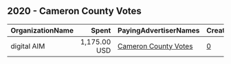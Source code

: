 ## 2020 - Cameron County Votes 
|OrganizationName|Spent|PayingAdvertiserNames|CreativeUrls|Impressions|Genders|AgeBrackets|CountryCodes|BillingAddresses|CandidateBallotInformation|
|:---|---:|:---|:---|---:|:---|:---|:---|:---|:---|
|digital AIM|1,175.00 USD|[Cameron County Votes](2020/Cameron_County_Votes.md)|[0](https://www.snap.com/political-ads/asset/30459023a4890fb6e2b241d62bdf5bba481a7ac497da5b261b05514c1327a145?mediaType=png)|280,418||18+|united states|US|Cameron County Votes|
